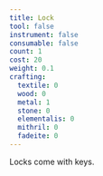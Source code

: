 ```yaml
---
title: Lock
tool: false
instrument: false
consumable: false
count: 1
cost: 20
weight: 0.1
crafting:
  textile: 0
  wood: 0
  metal: 1
  stone: 0
  elementalis: 0
  mithril: 0
  fadeite: 0
---
```


Locks come with keys.
